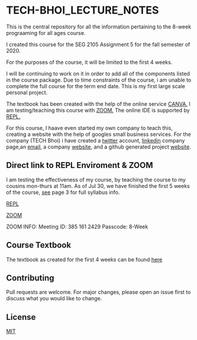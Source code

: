 # TECH-BHOI_LECTURE_NOTES
This is the central repository for all the information pertaining to the 8-week prograaming for all ages course.

I created this course for the SEG 2105 Assignment 5 for the fall semester of 2020.

For the purposes of the course, it will be limited to the first 4 weeks.

I will be continuing to work on it in order to add all of the components listed in the course package. Due to time constraints of the course, i am unable to complete the full course for the term end date. This is my first large scale personal project.

The textbook has been created with the help of the online service [CANVA.](https://www.canva.com)
I am testing/teaching this course with [ZOOM.](https://www.zoominfo.com)
The online IDE is supported by [REPL.](https://repl.it/~)

For this course, I haave even started my own company to teach this, creating a website with the help of googles small business services.
For the company (TECH Bhoi) i have created a [twitter](https://twitter.com/TechBhoi) account, [linkedin](https://www.linkedin.com/company/tech-bhoi) company page,an [email](techbhoi@gmail.com), a company [website](https://tech-bhoi.business.site), and a github generated project [website](https://shaanbhoi.github.io/TECH-BHOI_LECTURE_NOTES/).
## Direct link to REPL Enviroment & ZOOM
I am testing the effectiveness of my course, by teaching the course to my cousins mon-thurs at 11am.
As of Jul 30, we have finished the first 5 weeks of the course, [see]() page 3 for full syllabus info.

[REPL](https://repl.it/join/duppvtxj-techbhoi)

[ZOOM](https://us04web.zoom.us/j/3851612429?pwd=ZEJsRDZKQUxZbHZkTlp5NjE5VXlTZz09)

ZOOM INFO:
Meeting ID: 385 161 2429
Passcode: 8-Week

## Course Textbook
The textbook as created for the first 4 weeks can be found [here](https://drive.google.com/drive/u/0/my-drive)

## Contributing
Pull requests are welcome. For major changes, please open an issue first to discuss what you would like to change.

## License
[MIT](https://github.com/ShaanBhoi/TECH-BHOI_LECTURE_NOTES/blob/master/LICENSE)


